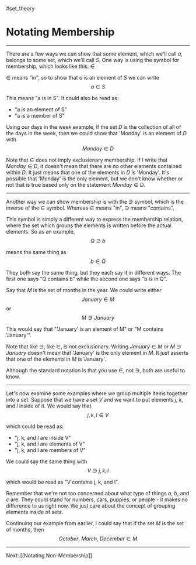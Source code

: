 #set_theory 
# Notating Membership
---
There are a few ways we can show that some element, which we'll call $a$, belongs to some set, which we'll call $S$. One way is using the symbol for membership, which looks like this: $\in$

$\in$ means "in", so to show that $a$ is an element of $S$ we can write $$a \in S$$

This means "a is in S". It could also be read as:

- "a is an element of S"
- "a is a member of S"

Using our days in the week example, if the set $D$ is the collection of all of the days in the week, then we could show that 'Monday' is an element of $D$ with $$Monday \in D$$

Note that $\in$ does not imply exclusionary membership. If I write that $Monday \in D$, it doesn't mean that there are no other elements contained within $D$. It just means that one of the elements in $D$ is 'Monday'. It's possible that 'Monday' is the only element, but we don't know whether or not that is true based only on the statement $Monday \in D$.

---

Another way we can show membership is with the $\ni$ symbol, which is the inverse of the $\in$ symbol. Whereas $\in$ means "in", $\ni$ means "contains".

This symbol is simply a different way to express the membership relation, where the set which groups the elements is written before the actual elements. So as an example, $$Q \ni b$$

means the same thing as $$b \in Q$$

They both say the same thing, but they each say it in different ways. The first one says "Q contains b" while the second one says "b is in Q".

Say that $M$ is the set of months in the year. We could write either $$January \in M$$
or $$M \ni January$$

This would say that "'January' is an element of M" or "M contains 'January'".

Note that like $\ni$, like $\in$, is not exclusionary. Writing $January \in M$ or $M \ni January$ doesn't mean that 'January' is the only element in $M$. It just asserts that one of the elements in $M$ is 'January'.

Although the standard notation is that you use $\in$, not $\ni$, both are useful to know.

---

Let's now examine some examples where we group multiple items together into a set. Suppose that we have a set $V$ and we want to put elements $j$, $k$, and $l$ inside of it. We would say that $$j, k, l \in V$$

which could be read as:
- "j, k, and l are inside V"
- "j, k, and l are elements of V"
- "j, k, and l are members of V"

We could say the same thing with $$V \ni j, k, l$$

which would be read as "V contains j, k, and l".

Remember that we're not too concerned about what type of things $a$, $b$, and $c$ are. They could stand for numbers, cars, puppies, or people - it makes no difference to us right now. We just care about the concept of grouping elements inside of sets.

Continuing our example from earlier, I could say that if the set $M$ is the set of months, then
$$October,\ March,\ December \in M$$

---

Next: [[Notating Non-Membership]]